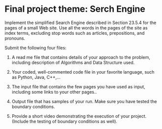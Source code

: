 # Final project theme: Serch Engine
Implement the simplified Search Engine described in Section 23.5.4 for the pages of a small Web site. Use all the words in the pages of the site as index terms, excluding stop words such as articles, prepositions, and pronouns.

Submit the following four files:

1. A read me file that contains details of your approach to the problem, including description of Algorithms and Data Structure used.

2. Your coded, well-commented code file in your favorite language, such as Python, Java, C++,... 

3. The input file that contains the few pages you have used as input, including some links to your other pages..

4. Output file that has samples of your run. Make sure you have tested the boundary conditions.

5. Provide a short video demonstrating the execution of your project. (Include the testing of boundary conditions as well).
